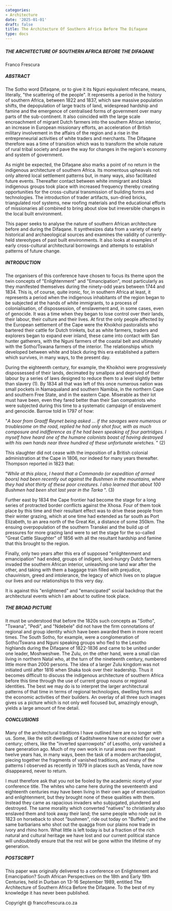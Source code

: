 ```yaml
---
categories:
- Architecture
date: '2025-01-01'
draft: false
title: The Architecture Of Southern Africa Before The Difaqane
type: docs
---
```


##### 

##### THE ARCHITECTURE OF SOUTHERN AFRICA BEFORE THE DIFAQANE

Franco Frescura

##### ABSTRACT

The Sotho word Difaqane, or to give it its Nguni equivalent mfecane, means, literally, "the scattering of the people". It represents a period in the history of southern Africa, between 1822 and 1837, which saw massive population shifts, the depopulation of large tracts of land, widespread hardship and famine and the emergence of centralised forms of government over many parts of the sub-continent. It also coincided with the large scale encroachment of migrant Dutch farmers into the southern African interior, an increase in European missionary efforts, an acceleration of British military involvement in the affairs of the region and a rise in the entrepreneurial activities of white traders and merchants. The Difaqane therefore was a time of transition which was to transform the whole nature of rural tribal society and pave the way for changes in the region's economy and system of government.

As might be expected, the Difaqane also marks a point of no return in the indigenous architecture of southern Africa. Its momentous upheavals not only altered local settlement patterns but, in many ways, also facilitated future events. Thereafter contact between white immigrant and black indigenous groups took place with increased frequency thereby creating opportunities for the cross-cultural transmission of building forms and technologies. The introduction of trader artifacts, sun-dried bricks, triangulated roof systems, new roofing materials and the educational efforts of missionaries all combined to bring about slow but irreversible changes in the local built environment.

This paper seeks to analyse the nature of southern African architecture before and during the Difaqane. It synthesizes data from a variety of early historical and archaeological sources and examines the validity of currently-held stereotypes of past built environments. It also looks at examples of early cross-cultural architectural borrowings and attempts to establish patterns of future change.

##### INTRODUCTION

The organisers of this conference have chosen to focus its theme upon the twin concepts of "Enlightenment" and "Emancipation", most particularly as they manifested themselves during the ninety-odd years between 1744 and 1834. This is, of course, quite ironic, for, in southern Africa at least, it represents a period when the indigenous inhabitants of the region began to be subjected at the hands of white immigrants, to a process of colonialisation, of dispossession, of enslavement and, in some cases, even of genocide. It was a time when they began to lose control over their lands, their labour, their culture and their lives. At first the only people affected by the European settlement of the Cape were the Khoikhoi pastoralists who bartered their cattle for Dutch trinkets, but as white farmers, traders and explorers began to expand ever inland, these came into contact with San hunter gatherers, with the Nguni farmers of the coastal belt and ultimately with the Sotho/Tswana farmers of the interior. The relationships which developed between white and black during this era established a pattern which survives, in many ways, to the present day.

During the eighteenth century, for example, the Khoikhoi were progressively dispossessed of their lands, decimated by smallpox and deprived of their labour by a series of laws designed to reduce them to a level slightly better than slavery (1). By 1834 all that was left of this once numerous nation was small pockets in Namaqualand and southern Namibia, in the northern Cape and southern Free State, and in the eastern Cape. Miserable as their lot must have been, even they fared better than their San compatriots who were subjected during this time to a systematic campaign of enslavement and genocide. Barrow told in 1797 of how:

"_A boor from Graaff Reynet being asked ... if the savages were numerous or troublesome on the road, replied he had only shot four, with as much composure and indifference as if he had been speaking of four partridges. I myself have heard one of the humane colonists boast of having destroyed with his own hands near three hundred of these unfortunate wretches._ " (2)

This slaughter did not cease with the imposition of a British colonial administration at the Cape in 1806, nor indeed for many years thereafter. Thompson reported in 1823 that:

"_While at this place, I heard that a Commando (or expedition of armed boors) had been recently out against the Bushmen in the mountains, where they had shot thirty of these poor creatures. I also learned that about 100 Bushmen had been shot last year in the Tarka_ ". (3)

Further east by 1834 the Cape frontier had become the stage for a long series of protracted border conflicts against the Xhosa. Four of them took place by this time and their resultant effect was to drive these people from their winter grazing, which at one time had extended as far south as Port Elizabeth, to an area north of the Great Kei, a distance of some 350km. The ensuing overpopulation of the southern Transkei and the build up of pressures for more grazing land were to set the stage for the so-called "Great Cattle Slaughter" of 1856 with all the resultant hardship and famine that this brought to the region.

Finally, only two years after this era of supposed "enlightenment and emancipation" had ended, groups of indigent, land-hungry Dutch farmers invaded the southern African interior, unleashing one land war after the other, and taking with them a baggage train filled with prejudice, chauvinism, greed and intolerance, the legacy of which lives on to plague our lives and our relationships to this very day.

It is against this "enlightened" and "emancipated" social backdrop that the architectural events which I am about to outline took place.

##### THE BROAD PICTURE

It must be understood that before the 1820s such concepts as "Sotho", "Tswana", "Pedi", and "Ndebele" did not have the firm connotations of regional and group identity which have been awarded them in more recent times. The South Sotho, for example, were a conglomeration of Sotho/Tswana and Nguni speaking groups who fled to the Lesotho highlands during the Difaqane of 1822-1836 and came to be united under one leader, Moshweshwe. The Zulu, on the other hand, were a small clan living in northern Natal who, at the turn of the nineteenth century, numbered little more than 2000 persons. The idea of a larger Zulu kingdom was not initiated until after 1816 when Shaka took over their leadership. Thus it becomes difficult to discuss the indigenous architecture of southern Africa before this time through the use of current group nouns or regional identities. The best we may do is to interpret the larger architectural patterns of that time in terms of regional technologies, dwelling forms and the economic activities of their builders. An overlay of all three such images gives us a picture which is not only well focused but, amazingly enough, yields a large amount of fine detail.

##### CONCLUSIONS

Many of the architectural traditions I have outlined here are no longer with us. Some, like the stilt dwellings of Kaditshwene have not existed for over a century; others, like the "inverted sparrowpots" of Lesotho, only vanished a bare generation ago. Much of my own work in rural areas over the past twelve years has, in many ways, been the task of a modern archaeologist, piecing together the fragments of vanished traditions, and many of the patterns I observed as recently in 1979 in places such as Venda, have now disappeared, never to return.

I must therefore ask that you not be fooled by the academic nicety of your conference title. The whites who came here during the seventeenth and eighteenth centuries may have been living in their own age of emancipation and enlightenment, but they brought none of these qualities with them. Instead they came as rapacious invaders who subjugated, plundered and destroyed. The same morality which converted "natives" to christianity also enslaved them and took away their land; the same people who rode out in 1823 on horseback to shoot "bushmen", ride out today on "Buffels"; and the same barbarians who shot out the quagga from our plains now trade in ivory and rhino horn. What little is left today is but a fraction of the rich natural and cultural heritage we have lost and our current political stance will undoubtedly ensure that the rest will be gone within the lifetime of my generation.

##### POSTSCRIPT

This paper was originally delivered to a conference on Enlightement and Emancipation? South African Perspectives on the 18th and Early 19th Centuries, held in Durban on 13-16 September 1989, entitled The Architecture of Southern Africa Before the Difaqane. To the best of my knowledge it has never been published.

Copyright @ francofrescura.co.za
